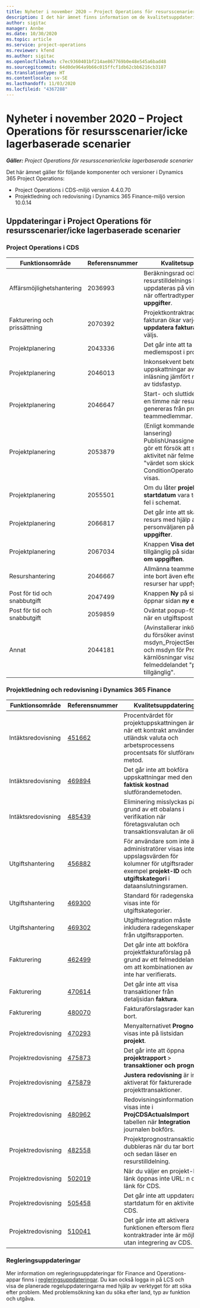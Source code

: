 ```yaml
---
title: Nyheter i november 2020 – Project Operations för resursscenarier/icke lagerbaserade scenarier
description: I det här ämnet finns information om de kvalitetsuppdateringar som är tillgängliga i utgåvan november 2020 för Project Operations för resursscenarier/icke lagerbaserade scenarier.
author: sigitac
manager: Annbe
ms.date: 10/30/2020
ms.topic: article
ms.service: project-operations
ms.reviewer: kfend
ms.author: sigitac
ms.openlocfilehash: c7ec9360401bf214ae867769b0e48e545a6bad48
ms.sourcegitcommit: 64d0de964a9b66c015ffcf1db62cbb6216cb3187
ms.translationtype: HT
ms.contentlocale: sv-SE
ms.lasthandoff: 11/03/2020
ms.locfileid: "4367288"
---
```

# <a name="whats-new-november-2020---project-operations-for-resourcenon-stocked-based-scenarios"></a>Nyheter i november 2020 – Project Operations för resursscenarier/icke lagerbaserade scenarier

_**Gäller:** Project Operations för resursscenarier/icke lagerbaserade scenarier_

Det här ämnet gäller för följande komponenter och versioner i Dynamics 365 Project Operations:

- Project Operations i CDS-miljö version 4.4.0.70
- Projektledning och redovisning i Dynamics 365 Finance-miljö version 10.0.14

## <a name="updates-to-project-operations-for-resource-non-stocked-based-scenarios"></a>Uppdateringar i Project Operations för resursscenarier/icke lagerbaserade scenarier

### <a name="project-operations-on-cds"></a>Project Operations i CDS

| Funktionsområde                 | Referensnummer | Kvalitetsuppdatering                                                                                                                                                                    |
|------------------------------|------------------|-----------------------------------------------------------------------------------------------------------------------------------------------------------------------------------|
|   Affärsmöjlighetshantering       | 2036993          | Beräkningsrad och resurstilldelnings kontraktrader uppdateras på vinnande offerter när offertradtypen är **alla uppgifter**.                                                 |
| Fakturering och prissättning          | 2070392          | Projektkontraktraderna på fakturan ökar varje gång **uppdatera fakturatransaktioner** väljs.                                                                         |
| Projektplanering             | 2043336          | Det går inte att ta bort en medlemspost i projektgruppen.                                                                                                                                  |
| Projektplanering             | 2046013          | Inkonsekvent beteende för uppskattningar av kolumnerna vid inläsning jämfört med vid ändring av tidsfastyp.                                                                                   |
| Projektplanering             | 2046647          | Start- och sluttider infaller efter en timme när resurskrav genereras från projektets teammedlemmar.                                                                      |
| Projektplanering             | 2053879          | (Enligt kommande CDS-lansering) PublishUnassignedAssignments gör ett försök att spara en aktivitet när felmeddelandet "värdet som skickades för ConditionOperator.In är tomt" visas.                       |
| Projektplanering             | 2055501          | Om du låter **projektets startdatum** vara tomt uppstår ett fel i schemat.                                                                                                      |
| Projektplanering             | 2066817          | Det går inte att skapa en allmän resurs med hjälp av personväljaren på fliken **uppgifter**.                                                                                                   |
| Projektplanering             | 2067034          | Knappen **Visa detaljer** är inte tillgänglig på sidan **information om uppgiften**.                                                                                                       |
| Resurshantering          | 2046667          | Allmänna teammedlemmar tas inte bort även efter att alla resurser har uppfyllts.                                                                                                    |
| Post för tid och snabbutgift | 2047499          | Knappen **Ny** på sidan tidspost öppnar sidan **ny e-postsignatur**.                                                                                               |
| Post för tid och snabbutgift | 2059859          | Oväntat popup-fönster öppnas när en utgiftspost skapas.                                                                                                                         |
| Annat                         | 2044181          | (Avinstallerar inköpsorder) - när du försöker avinstallera msdyn_ProjectServiceCore_Patch och msdyn för Project Service-kärnlösningar visas felmeddelandet "posten är inte tillgänglig".  |

### <a name="project-management-and-accounting-in-dynamics-365-finance"></a>Projektledning och redovisning i Dynamics 365 Finance

| Funktionsområde        | Referensnummer | Kvalitetsuppdatering                                                                                                                                                            |
|---------------------|------------------|---------------------------------------------------------------------------------------------------------------------------------------------------------------------------|
| Intäktsredovisning | [451662](https://fix.lcs.dynamics.com/Issue/Details/?bugId=451662)           | Procentvärdet för projektuppskattningen är fel när ett kontrakt använder en utländsk valuta och arbetsprocessens procentsats för slutförande metod.                     |
| Intäktsredovisning | [469894](https://fix.lcs.dynamics.com/Issue/Details/?bugId=469894)           | Det går inte att bokföra uppskattningar med den **faktisk kostnad** slutförandemetoden.                                                                                                    |
| Intäktsredovisning | [485439](https://fix.lcs.dynamics.com/Issue/Details/?bugId=485439)           | Eliminering misslyckas på grund av ett obalans i verifikation när företagsvalutan och transaktionsvalutan är olika.                                              |
| Utgiftshantering  | [456882](https://fix.lcs.dynamics.com/Issue/Details/?bugId=456822)           | För användare som inte är administratörer visas inte uppslagsvärden för kolumner för utgiftsrader, till exempel **projekt-ID** och **utgiftskategori** i dataanslutningsramen. |
| Utgiftshantering  | [469300](https://fix.lcs.dynamics.com/Issue/Details/?bugId=469300)           | Standard för radegenskap visas inte för utgiftskategorier.                                                                                                         |
| Utgiftshantering  | [469302](https://fix.lcs.dynamics.com/Issue/Details/?bugId=469302)           | Utgiftsintegration måste inkludera radegenskapen från utgiftsrapporten.                                                                                             |
| Fakturering           | [462499](https://fix.lcs.dynamics.com/Issue/Details/?bugId=462499)           | Det går inte att bokföra projektfakturaförslag på grund av ett felmeddelande om att kombinationen av FD inte har verifierats.                                                    |
| Fakturering           | [470614](https://fix.lcs.dynamics.com/Issue/Details/?bugId=470614)           | Det går inte att visa transaktioner från detaljsidan **faktura**.                                                                                                              |
| Fakturering           | [480070](https://fix.lcs.dynamics.com/Issue/Details/?bugId=480070)           | Fakturaförslagsrader kan tas bort.                                                                                                                                  |
| Projektredovisning  | [470293](https://fix.lcs.dynamics.com/Issue/Details/?bugId=470293)           | Menyalternativet **Prognos** visas inte på listsidan **projekt**.                                                                                                   |
| Projektredovisning  | [475873](https://fix.lcs.dynamics.com/Issue/Details/?bugId=475873)           | Det går inte att öppna **projektrapport**   > **transaktioner och prognos**.                                                                                                       |
| Projektredovisning  | [475879](https://fix.lcs.dynamics.com/Issue/Details/?bugId=475879)           | **Justera redovisning** är inte aktiverat för fakturerade projekttransaktioner.                                                                                                  |
| Projektredovisning  | [480962](https://fix.lcs.dynamics.com/Issue/Details/?bugId=480962)           | Redovisningsinformationen visas inte i **ProjCDSActualsImport** tabellen när **Integration** journalen bokförs.                                                  |
| Projektredovisning  | [482558](https://fix.lcs.dynamics.com/Issue/Details/?bugId=482558)           | Projektprognostransaktionen dubbleras när du tar bort och sedan läser en resurstilldelning.                                                                            |
| Projektredovisning  | [502019](https://fix.lcs.dynamics.com/Issue/Details/?bugId=502019)           | När du väljer en projekt-ID-länk öppnas inte URL: n djup länk för CDS.                                                                                                         |
| Projektredovisning  | [505458](https://fix.lcs.dynamics.com/Issue/Details/?bugId=505458)           | Det går inte att uppdatera startdatum för en aktivitet i CDS.                                                                                                                           |
| Projektredovisning  | [510041](https://fix.lcs.dynamics.com/Issue/Details/?bugId=510041)           | Det går inte att aktivera funktionen eftersom flera kontraktrader inte är möjliga utan integrering av CDS.                                                                                   |

### <a name="regulatory-updates"></a>Regleringsuppdateringar
Mer information om regleringsuppdateringar för Finance and Operations-appar finns i [regleringsuppdateringar](https://docs.microsoft.com/dynamics365/finance/localizations/regulatory-updates). Du kan också logga in på LCS och visa de planerade regeluppdateringarna med hjälp av verktyget för att söka efter problem. Med problemsökning kan du söka efter land, typ av funktion och utgåva.
